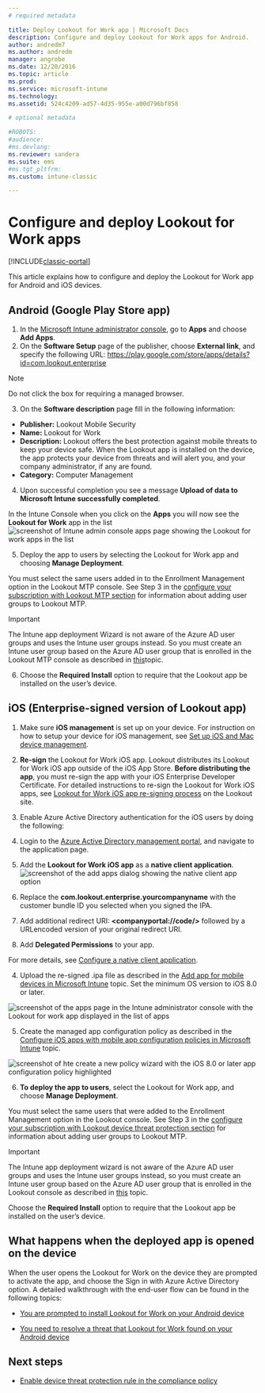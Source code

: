 ```yaml
---
# required metadata

title: Deploy Lookout for Work app | Microsoft Docs
description: Configure and deploy Lookout for Work apps for Android.
author: andredm7
ms.author: andredm
manager: angrobe
ms.date: 12/20/2016
ms.topic: article
ms.prod:
ms.service: microsoft-intune
ms.technology:
ms.assetid: 524c4209-ad57-4d35-955e-a00d796bf858

# optional metadata

#ROBOTS:
#audience:
#ms.devlang:
ms.reviewer: sandera
ms.suite: ems
#ms.tgt_pltfrm:
ms.custom: intune-classic

---
```


# Configure and deploy Lookout for Work apps

[!INCLUDE[classic-portal](../includes/classic-portal.md)]

This article explains how to configure and deploy the Lookout for Work app for Android and iOS devices.

## Android (Google Play Store app)

1.	In the [Microsoft Intune administrator console](https://manage.microsoft.com), go to **Apps** and choose **Add Apps**.
2.	On the **Software Setup** page of the publisher, choose **External link**, and specify the following URL:  https://play.google.com/store/apps/details?id=com.lookout.enterprise
  >[!NOTE]
  >Do not click the box for requiring a managed browser.

3.	On the **Software description** page fill in the following information:
  * **Publisher:** Lookout Mobile Security
  * **Name:**   Lookout for Work
  * **Description:**  Lookout offers the best protection against mobile threats to keep your device safe. When the Lookout app is installed on the device, the app protects your device from threats and will alert you, and your company administrator, if any are found.
  * **Category:** Computer Management

4. Upon successful completion you see a message **Upload of data to Microsoft Intune successfully completed**.

  In the Intune Console when you click on the **Apps** you will now see the **Lookout for Work** app in the list
  ![screenshot of Intune admin console apps page showing the Lookout for work apps in the list](../media/mtp/lookout-app-listed-intune-console.png)

5. Deploy the app to users by selecting the Lookout for Work app and choosing  **Manage Deployment**.

  You must select the same users added in to the Enrollment Management option in the Lookout MTP console.  See Step 3 in the [configure your subscription with Lookout MTP section](configure-and-deploy-lookout-for-work-apps.md) for information about adding user groups to Lookout MTP.

  >[!IMPORTANT]
  > The Intune app deployment Wizard is not aware of the Azure AD user groups and uses the Intune user groups instead. So you must create an Intune user group based on the Azure AD user group that is enrolled in the Lookout MTP console as described in [this](plan-your-user-and-device-groups.md)topic.

6. Choose the **Required Install** option to require that the Lookout app be installed on the user’s device.

## iOS (Enterprise-signed version of Lookout app)

1. Make sure **iOS management** is set up on your device. For instruction on how to setup your device for iOS management, see [Set up iOS and Mac device management](set-up-ios-and-mac-management-with-microsoft-intune.md).

2. **Re-sign** the Lookout for Work iOS app. Lookout distributes its Lookout for Work iOS app outside of the iOS App Store. **Before distributing the app**, you must re-sign the app with your iOS Enterprise Developer Certificate. For detailed instructions to re-sign the Lookout for Work iOS apps, see [Lookout for Work iOS app re-signing process](https://personal.support.lookout.com/hc/en-us/articles/114094038714) on the Lookout site.

3. Enable Azure Active Directory authentication for the iOS users by doing the following:
  1.  Login to the [Azure Active Directory management portal](https://manage.windowsazure.com), and navigate to the application page.
  2.  Add the **Lookout for Work iOS app** as a **native client application**.
  ![screenshot of the add apps dialog showing the native client app option](../media/mtp/aad-add-app.png)
  3. Replace the **com.lookout.enterprise.yourcompanyname** with the customer bundle ID you selected when you signed the IPA.
  4.  Add additional redirect URI: **&lt;companyportal://code/>** followed by a URLencoded version of your original redirect URI.
  5.  Add **Delegated Permissions** to your app.

  For more details, see [Configure a native client application](https://azure.microsoft.com/en-us/documentation/articles/app-service-mobile-how-to-configure-active-directory-authentication/#optional-configure-a-native-client-application).

4. Upload the re-signed .ipa file as described in the [Add app for mobile devices in Microsoft Intune](https://docs.microsoft.com/en-us/intune/deploy-use/add-apps-for-mobile-devices-in-microsoft-intune) topic. Set the minimum OS version to iOS 8.0 or later.

  ![screenshot of the apps page in the Intune administrator console with the Lookout for work app displayed in the list of apps](../media/mtp/ios-app-uploaded-intune.png)

5. Create the managed app configuration policy as described in the [Configure iOS apps with mobile app configuration policies in Microsoft Intune](https://docs.microsoft.com/en-us/intune/deploy-use/configure-ios-apps-with-mobile-app-configuration-policies-in-microsoft-intune) topic.

  ![screenshot of hte create a new policy wizard with the iOS 8.0 or later app configuration policy highlighted](../media/mtp/ios-app-config.png)

6. **To deploy the app to users**, select the Lookout for Work app, and choose **Manage Deployment**.

  You must select the same users that were added to the Enrollment Management option in the Lookout  console.  See Step 3 in the [configure your subscription with Lookout device threat protection section](configure-and-deploy-lookout-for-work-apps.md) for information about adding user groups to Lookout MTP.

  >[!IMPORTANT]
  > The Intune app deployment wizard is not aware of the Azure AD user groups and uses the Intune user groups instead, so you must create an Intune user group based on the Azure AD user group that is enrolled in the Lookout console as described in [this](plan-your-user-and-device-groups.md) topic.

  Choose the **Required Install** option to require that the Lookout app be installed on the user’s device.

## What happens when the deployed app is opened on the device

When the user opens the Lookout for Work on the device they are prompted to activate the app, and choose the Sign in with Azure Active Directory option. A detailed walkthrough with the end-user flow can be found in the following topics:

* [You are prompted to install Lookout for Work on your Android device](http://docs.microsoft.com/intune/enduser/you-are-prompted-to-install-lookout-for-work-android)

* [You need to resolve a threat that Lookout for Work found on your Android device](http://docs.microsoft.com/intune/enduser/you-need-to-resolve-a-threat-found-by-lookout-for-work-android)

## Next steps
* [Enable device threat protection rule in the compliance policy](enable-device-threat-protection-rule-in-compliance-policy.md)
